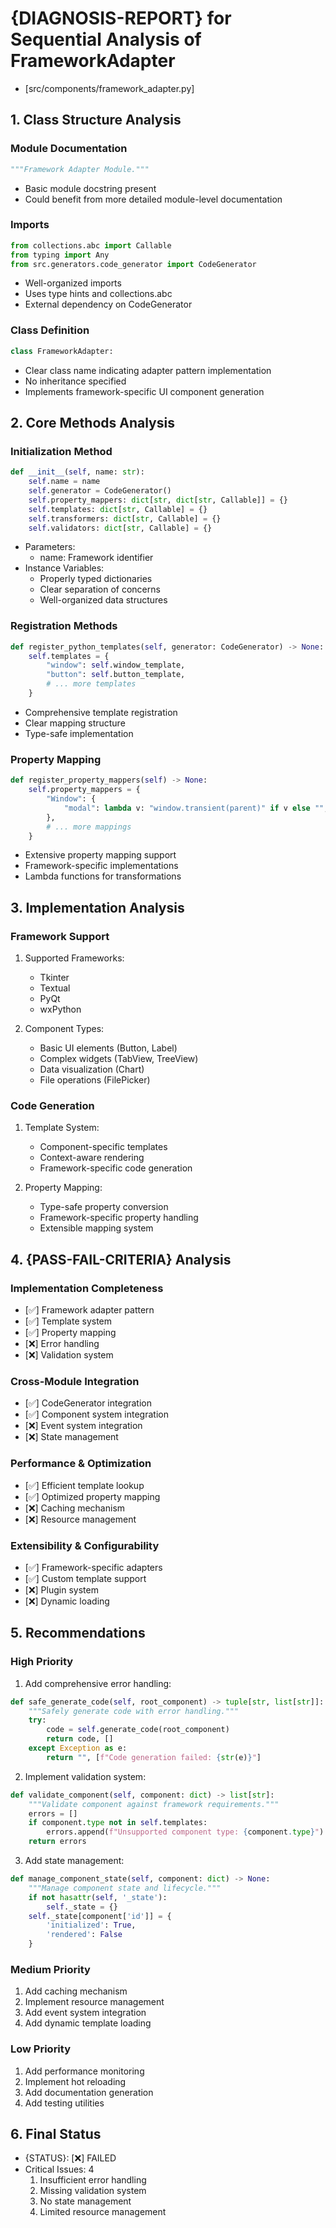 # {DIAGNOSIS-REPORT} for Sequential Analysis of FrameworkAdapter

- [src/components/framework_adapter.py]

## 1. Class Structure Analysis

### Module Documentation

```python
"""Framework Adapter Module."""
```

- Basic module docstring present
- Could benefit from more detailed module-level documentation

### Imports

```python
from collections.abc import Callable
from typing import Any
from src.generators.code_generator import CodeGenerator
```

- Well-organized imports
- Uses type hints and collections.abc
- External dependency on CodeGenerator

### Class Definition

```python
class FrameworkAdapter:
```

- Clear class name indicating adapter pattern implementation
- No inheritance specified
- Implements framework-specific UI component generation

## 2. Core Methods Analysis

### Initialization Method

```python
def __init__(self, name: str):
    self.name = name
    self.generator = CodeGenerator()
    self.property_mappers: dict[str, dict[str, Callable]] = {}
    self.templates: dict[str, Callable] = {}
    self.transformers: dict[str, Callable] = {}
    self.validators: dict[str, Callable] = {}
```

- Parameters:
  - name: Framework identifier
- Instance Variables:
  - Properly typed dictionaries
  - Clear separation of concerns
  - Well-organized data structures

### Registration Methods

```python
def register_python_templates(self, generator: CodeGenerator) -> None:
    self.templates = {
        "window": self.window_template,
        "button": self.button_template,
        # ... more templates
    }
```

- Comprehensive template registration
- Clear mapping structure
- Type-safe implementation

### Property Mapping

```python
def register_property_mappers(self) -> None:
    self.property_mappers = {
        "Window": {
            "modal": lambda v: "window.transient(parent)" if v else "",
        },
        # ... more mappings
    }
```

- Extensive property mapping support
- Framework-specific implementations
- Lambda functions for transformations

## 3. Implementation Analysis

### Framework Support

1. Supported Frameworks:

   - Tkinter
   - Textual
   - PyQt
   - wxPython

2. Component Types:
   - Basic UI elements (Button, Label)
   - Complex widgets (TabView, TreeView)
   - Data visualization (Chart)
   - File operations (FilePicker)

### Code Generation

1. Template System:

   - Component-specific templates
   - Context-aware rendering
   - Framework-specific code generation

2. Property Mapping:
   - Type-safe property conversion
   - Framework-specific property handling
   - Extensible mapping system

## 4. {PASS-FAIL-CRITERIA} Analysis

### Implementation Completeness

- [✅] Framework adapter pattern
- [✅] Template system
- [✅] Property mapping
- [❌] Error handling
- [❌] Validation system

### Cross-Module Integration

- [✅] CodeGenerator integration
- [✅] Component system integration
- [❌] Event system integration
- [❌] State management

### Performance & Optimization

- [✅] Efficient template lookup
- [✅] Optimized property mapping
- [❌] Caching mechanism
- [❌] Resource management

### Extensibility & Configurability

- [✅] Framework-specific adapters
- [✅] Custom template support
- [❌] Plugin system
- [❌] Dynamic loading

## 5. Recommendations

### High Priority

1. Add comprehensive error handling:

```python
def safe_generate_code(self, root_component) -> tuple[str, list[str]]:
    """Safely generate code with error handling."""
    try:
        code = self.generate_code(root_component)
        return code, []
    except Exception as e:
        return "", [f"Code generation failed: {str(e)}"]
```

2. Implement validation system:

```python
def validate_component(self, component: dict) -> list[str]:
    """Validate component against framework requirements."""
    errors = []
    if component.type not in self.templates:
        errors.append(f"Unsupported component type: {component.type}")
    return errors
```

3. Add state management:

```python
def manage_component_state(self, component: dict) -> None:
    """Manage component state and lifecycle."""
    if not hasattr(self, '_state'):
        self._state = {}
    self._state[component['id']] = {
        'initialized': True,
        'rendered': False
    }
```

### Medium Priority

1. Add caching mechanism
2. Implement resource management
3. Add event system integration
4. Add dynamic template loading

### Low Priority

1. Add performance monitoring
2. Implement hot reloading
3. Add documentation generation
4. Add testing utilities

## 6. Final Status

- {STATUS}: [❌] FAILED
- Critical Issues: 4
  1. Insufficient error handling
  2. Missing validation system
  3. No state management
  4. Limited resource management
